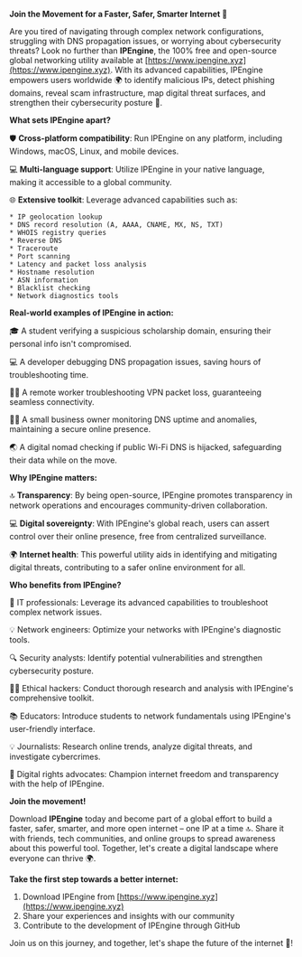 **Join the Movement for a Faster, Safer, Smarter Internet 🚀**

Are you tired of navigating through complex network configurations, struggling with DNS propagation issues, or worrying about cybersecurity threats? Look no further than **IPEngine**, the 100% free and open-source global networking utility available at [https://www.ipengine.xyz](https://www.ipengine.xyz). With its advanced capabilities, IPEngine empowers users worldwide 🌍 to identify malicious IPs, detect phishing domains, reveal scam infrastructure, map digital threat surfaces, and strengthen their cybersecurity posture 🔐.

**What sets IPEngine apart?**

🛡️ **Cross-platform compatibility**: Run IPEngine on any platform, including Windows, macOS, Linux, and mobile devices.

💻 **Multi-language support**: Utilize IPEngine in your native language, making it accessible to a global community.

🌐 **Extensive toolkit**: Leverage advanced capabilities such as:

	* IP geolocation lookup
	* DNS record resolution (A, AAAA, CNAME, MX, NS, TXT)
	* WHOIS registry queries
	* Reverse DNS
	* Traceroute
	* Port scanning
	* Latency and packet loss analysis
	* Hostname resolution
	* ASN information
	* Blacklist checking
	* Network diagnostics tools

**Real-world examples of IPEngine in action:**

🎓 A student verifying a suspicious scholarship domain, ensuring their personal info isn't compromised.

💻 A developer debugging DNS propagation issues, saving hours of troubleshooting time.

🏃‍♂️ A remote worker troubleshooting VPN packet loss, guaranteeing seamless connectivity.

👩‍💼 A small business owner monitoring DNS uptime and anomalies, maintaining a secure online presence.

🌏 A digital nomad checking if public Wi-Fi DNS is hijacked, safeguarding their data while on the move.

**Why IPEngine matters:**

🔝 **Transparency**: By being open-source, IPEngine promotes transparency in network operations and encourages community-driven collaboration.

💻 **Digital sovereignty**: With IPEngine's global reach, users can assert control over their online presence, free from centralized surveillance.

🌍 **Internet health**: This powerful utility aids in identifying and mitigating digital threats, contributing to a safer online environment for all.

**Who benefits from IPEngine?**

🤝 IT professionals: Leverage its advanced capabilities to troubleshoot complex network issues.

💡 Network engineers: Optimize your networks with IPEngine's diagnostic tools.

🔍 Security analysts: Identify potential vulnerabilities and strengthen cybersecurity posture.

🕵️‍♂️ Ethical hackers: Conduct thorough research and analysis with IPEngine's comprehensive toolkit.

📚 Educators: Introduce students to network fundamentals using IPEngine's user-friendly interface.

💡 Journalists: Research online trends, analyze digital threats, and investigate cybercrimes.

👥 Digital rights advocates: Champion internet freedom and transparency with the help of IPEngine.

**Join the movement!**

Download **IPEngine** today and become part of a global effort to build a faster, safer, smarter, and more open internet – one IP at a time 🔝. Share it with friends, tech communities, and online groups to spread awareness about this powerful tool. Together, let's create a digital landscape where everyone can thrive 🌍.

**Take the first step towards a better internet:**

1. Download IPEngine from [https://www.ipengine.xyz](https://www.ipengine.xyz)
2. Share your experiences and insights with our community
3. Contribute to the development of IPEngine through GitHub

Join us on this journey, and together, let's shape the future of the internet 🚀!